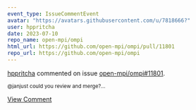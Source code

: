 ```yaml
---
event_type: IssueCommentEvent
avatar: "https://avatars.githubusercontent.com/u/7818666?"
user: hppritcha
date: 2023-07-10
repo_name: open-mpi/ompi
html_url: https://github.com/open-mpi/ompi/pull/11801
repo_url: https://github.com/open-mpi/ompi
---
```


<a href='https://github.com/hppritcha' target='_blank'>hppritcha</a> commented on issue <a href='https://github.com/open-mpi/ompi/pull/11801' target='_blank'>open-mpi/ompi#11801</a>.

<small>@janjust could you review and merge?...</small>

<a href='https://github.com/open-mpi/ompi/pull/11801' target='_blank'>View Comment</a>